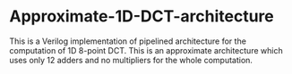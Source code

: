 # Approximate-1D-DCT-architecture
This is a Verilog implementation of pipelined architecture for the computation of 1D 8-point DCT. This is an approximate architecture which uses only 12 adders and no multipliers for the whole computation.
